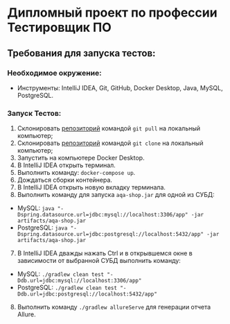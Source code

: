 # Дипломный проект по профессии Тестировщик ПО
## Требования для запуска тестов:
### Необходимое окружение:
- Инструменты: IntelliJ IDEA, Git, GitHub, Docker Desktop, Java, MySQL, PostgreSQL.

### Запуск Тестов:

1. Склонировать [репозиторий](https://github.com/ivangorbunov1996/Diplom) командой `git pull` на локальный компьютер;
1. Склонировать [репозиторий](https://github.com/ivangorbunov1996/Diplom) командой `git clone` на локальный компьютер;
2. Запустить на компьютере Docker Desktop.
3. В IntelliJ IDEA открыть терминал.
4. Выполнить команду: `docker-compose up`.
5. Дождаться сборки контейнера.
5. В IntelliJ IDEA открыть новую вкладку терминала.
6. Выполнить команду для запуска `aqa-shop.jar` для одной из СУБД:
- MySQL: `java "-Dspring.datasource.url=jdbc:mysql://localhost:3306/app" -jar artifacts/aqa-shop.jar`
- PostgreSQL: `java "-Dspring.datasource.url=jdbc:postgresql://localhost:5432/app" -jar artifacts/aqa-shop.jar`
7. В IntelliJ IDEA дважды нажать Ctrl и в открывшемся окне в зависимости от выбранной СУБД выполнить команду:
- MySQL: `./gradlew clean test "-Ddb.url=jdbc:mysql://localhost:3306/app"`
- PostgreSQL: `./gradlew clean test "-Ddb.url=jdbc:postgresql://localhost:5432/app"`
8. Выполнить команду `./gradlew allureServe` для генерации отчета Allure.
